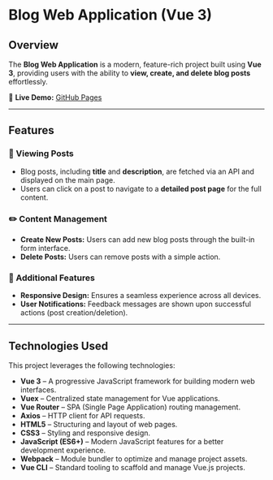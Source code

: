 # Blog Web Application (Vue 3)

## Overview

The **Blog Web Application** is a modern, feature-rich project built using **Vue 3**, providing users with the ability to **view, create, and delete blog posts** effortlessly.

🔗 **Live Demo:** [GitHub Pages](https://alz228.github.io/Blog_project_vue3/)

---

## Features

### 📖 Viewing Posts
- Blog posts, including **title** and **description**, are fetched via an API and displayed on the main page.
- Users can click on a post to navigate to a **detailed post page** for the full content.

### ✏️ Content Management
- **Create New Posts:** Users can add new blog posts through the built-in form interface.
- **Delete Posts:** Users can remove posts with a simple action.

### 🌟 Additional Features
- **Responsive Design:** Ensures a seamless experience across all devices.
- **User Notifications:** Feedback messages are shown upon successful actions (post creation/deletion).

---

## Technologies Used

This project leverages the following technologies:

- **Vue 3** – A progressive JavaScript framework for building modern web interfaces.
- **Vuex** – Centralized state management for Vue applications.
- **Vue Router** – SPA (Single Page Application) routing management.
- **Axios** – HTTP client for API requests.
- **HTML5** – Structuring and layout of web pages.
- **CSS3** – Styling and responsive design.
- **JavaScript (ES6+)** – Modern JavaScript features for a better development experience.
- **Webpack** – Module bundler to optimize and manage project assets.
- **Vue CLI** – Standard tooling to scaffold and manage Vue.js projects.

